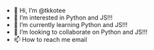 - 👋 Hi, I’m @tkkotee
- 👀 I’m interested in Python and JS!!!
- 🌱 I’m currently learning Python and JS!!!
- 💞️ I’m looking to collaborate on Python and JS!!!
- 📫 How to reach me email

<!---
tkkotee/tkkotee is a ✨ special ✨ repository because its `README.md` (this file) appears on your GitHub profile.
You can click the Preview link to take a look at your changes.
--->
